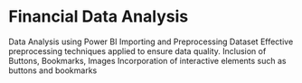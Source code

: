 # Financial Data Analysis

Data Analysis using Power BI
 Importing and Preprocessing Dataset 
 Effective preprocessing techniques applied to ensure data quality. 
 Inclusion of Buttons, Bookmarks, Images
 Incorporation of interactive elements such as buttons and bookmarks
